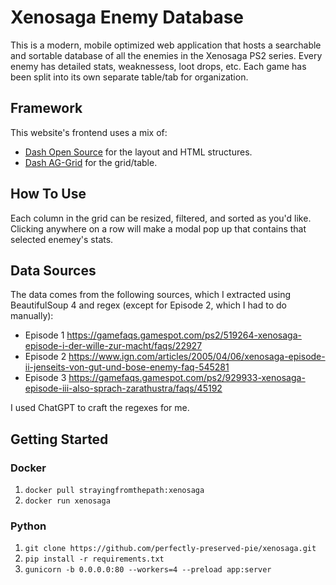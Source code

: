 # Xenosaga Enemy Database
This is a modern, mobile optimized web application that hosts a searchable and sortable database of all the enemies in the Xenosaga PS2 series. Every enemy has detailed stats, weaknessess, loot drops, etc. Each game has been split into its own separate table/tab for organization.

## Framework
This website's frontend uses a mix of:

* [Dash Open Source](https://dash.plotly.com/) for the layout and HTML structures.
* [Dash AG-Grid](https://dash.plotly.com/dash-ag-grid) for the grid/table.

## How To Use
Each column in the grid can be resized, filtered, and sorted as you'd like. Clicking anywhere on a row will make a modal pop up that contains that selected enemey's stats.

## Data Sources
The data comes from the following sources, which I extracted using BeautifulSoup 4 and regex (except for Episode 2, which I had to do manually):

* Episode 1 https://gamefaqs.gamespot.com/ps2/519264-xenosaga-episode-i-der-wille-zur-macht/faqs/22927
* Episode 2 https://www.ign.com/articles/2005/04/06/xenosaga-episode-ii-jenseits-von-gut-und-bose-enemy-faq-545281
* Episode 3 https://gamefaqs.gamespot.com/ps2/929933-xenosaga-episode-iii-also-sprach-zarathustra/faqs/45192

I used ChatGPT to craft the regexes for me.

## Getting Started

### Docker
1. `docker pull strayingfromthepath:xenosaga`
2. `docker run xenosaga`

### Python
1. `git clone https://github.com/perfectly-preserved-pie/xenosaga.git`
2. `pip install -r requirements.txt`
3. `gunicorn -b 0.0.0.0:80 --workers=4 --preload app:server`
